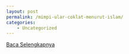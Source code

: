 ```yaml
---
layout: post
permalink: /mimpi-ular-coklat-menurut-islam/
categories:
    - Uncategorized
---
```


[Baca Selengkapnya](/01)